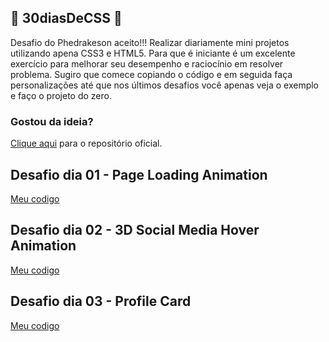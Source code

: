 ## 🚀 30diasDeCSS 🚀
 
Desafio do Phedrakeson aceito!!!
Realizar diariamente mini projetos utilizando apena CSS3 e HTML5.
Para que é iniciante é um excelente exercício para melhorar seu desempenho e raciocínio em resolver problema. Sugiro que comece copiando o código e em seguida faça personalizações até que nos últimos desafios você apenas veja o exemplo e faço o projeto do zero.

### Gostou da ideia?
[Clique aqui](https://github.com/phedrakeson/30diasDeCSS) para o repositório oficial.

##  Desafio dia 01 - Page Loading Animation
[Meu codigo](https://github.com/ricardo-rzo/30diasDeCSS/tree/main/desafios/dia-01)

##  Desafio dia 02 - 3D Social Media Hover Animation
[Meu codigo](https://github.com/ricardo-rzo/30diasDeCSS/tree/main/desafios/dia-02)

## Desafio dia 03 - Profile Card
[Meu codigo](https://github.com/ricardo-rzo/30diasDeCSS/tree/main/desafios/dia-03)